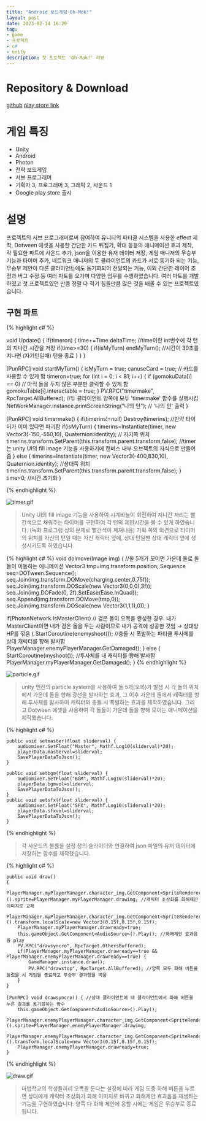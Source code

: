 ```yaml
---
title: "Android 보드게임 Oh-Mok!"
layout: post
date: 2023-02-14 16:29
tag:
- game
- 프로젝트
- c#
- unity
description: 첫 프로젝트 'Oh-Mok!' 리뷰
---
```


# Repository & Download

[github](https://github.com/nilbace/Oh-MOK)
[play store link]()

# 게임 특징

+ Unity
+ Android
+ Photon
+ 전략 보드게임
+ 서브 프로그래머
+ 기획자 3, 프로그래머 3, 그래픽 2, 사운드 1
+ Google play store 출시

# 설명

프로젝트의 서브 프로그래머로써 참여하여 유니티의 파티클 시스템을 사용한 effect 제작, Dotween 에셋을 사용한 간단한 카드 뒤집기, 확대 등등의 애니메이션 효과 제작, 각 필요한 파트에 사운드 추가, json을 이용한 유저 데이터 저장, 게임 매니저의 무승부 기능과 타이머 추가, 네트워크 매니저의 두 클라이언트의 카드가 서로 동기화 되는 기능, 무승부 제안이 다른 클라이언트에도 동기화되어 전달되는 기능, 이외 간단한 레이어 조정과 버그 수정 등 여러 파트를 오가며 다양한 업무를 수행하였습니다. 여러 파트를 개발하였고 첫 프로젝트였던 만큼 정말 다 적기 힘들만큼 많은 것을 배울 수 있는 프로젝트였습니다.

## 구현 파트

{% highlight c# %}

void Update() {
        if(timeron) {
            time+=Time.deltaTime; //time이란 int변수에 각 턴의 지나간 시간을 저장
            if(time>=30) {
                if(isMyTurn) endMyTurn(); //시간이 30초를 지나면 (자기턴일때) 턴을 종료
            }
        }
    }

[PunRPC] void startMyTurn()
    {
        isMyTurn = true;
        canuseCard = true;  // 카드를 사용할 수 있게 함
        timeron=true;
        for (int i = 0; i < 81; i++)
        {
            if (gomokuData[i] == 0)   // 아직 돌을 두지 않은 부분만 클릭할 수 있게 함
                gomokuTable[i].interactable = true;
        }
        PV.RPC("timermake", RpcTarget.AllBuffered); //두 클라이언트 양쪽에 모두 'timermake' 함수를 실행시킴
        NetWorkManager.instance.printScreenString("나의 턴");  // '나의 턴' 출력
    }

[PunRPC] void timermake() {
    if(timerins!=null) Destroy(timerins); //만약 타이머가 이미 있다면 파괴함
    if(isMyTurn) {
        timerins=Instantiate(timer, new Vector3(-150,-550,10), Quaternion.identity); // 자기쪽 위치
        timerins.transform.SetParent(this.transform.parent.transform,false); //timer는 unity UI의 fill image 기능을 사용하기에 캔버스 내부 오브젝트의 자식으로 만들어줌
    }
    else {
        timerins=Instantiate(timer, new Vector3(-400,830,10), Quaternion.identity); //상대쪽 위치
        timerins.transform.SetParent(this.transform.parent.transform,false);
    }
    time=0; //시간 초기화
}

{% endhighlight %}

![timer.gif](/assets/img/timer.gif)

> Unity UI의 fill image 기능을 사용하여 시계바늘이 회전하여 지나간 자리는 빨간색으로 채워주는 타이머를 구현하여 각 턴의 제한시간을 볼 수 있게 하였습니다. (녹화 프로그램 상의 문제로 빨간색이 깨져나옴) 기획 쪽의 의견으로 타이머의 위치를 자신의 턴일 때는 자신 캐릭터 옆에, 상대 턴일땐 상대 캐릭터 옆에 생성시키도록 하였습니다.

{% highlight c# %}
void dolmove(Image img) { //돌 5개가 모이면 가운데 돌로 돌들이 이동하는 애니메이션
    Vector3 tmp=img.transform.position;
    Sequence seq=DOTween.Sequence();
    seq.Join(img.transform.DOMove(charging.center,0.75f));
    seq.Join(img.transform.DOScale(new Vector3(0,0,0),3f));
    seq.Join(img.DOFade(0, 2f).SetEase(Ease.InQuad));
    seq.Append(img.transform.DOMove(tmp,0));
    seq.Join(img.transform.DOScale(new Vector3(1,1,1),0));
}


if(PhotonNetwork.IsMasterClient)  // 검은 돌이 오목을 완성한 경우. 내가 MasterClient이면 내가 검은 돌을 두는 사람이므로 내가 공격에 성공한 것임 → 상대방 HP를 깎음
    {
        StartCoroutine(enemyshoot()); //충돌 시 폭발하는 파티클 투사체를 상대 캐릭터를 향해 발사함
        PlayerManager.enemyPlayerManager.GetDamaged();
    }
    else
    {
        StartCoroutine(myshoot()); //투사체를 내 캐릭터를 향해 발사함
        PlayerManager.myPlayerManager.GetDamaged();
    }
{% endhighlight %}

![particle.gif](/assets/img/part.gif)

> unity 엔진의 particle system을 사용하여 돌 5개(오목)가 발생 시 각 돌의 위치에서 가운데 돌을 향해 광선을 발사하는 효과, 그 이후 가운데 돌에서 캐릭터를 향해 투사체를 발사하여 캐릭터와 충돌 시 폭발하는 효과를 제작하였습니다.
그리고 Dotween 에셋을 사용하여 각 돌들이 가운데 돌을 향해 모이는 애니메이션을 제작했습니다.

{% highlight c# %}

    public void setmaster(float sliderval) {
        audiomixer.SetFloat("Master", Mathf.Log10(sliderval)*20);
        playerData.mastervol=sliderval;
        SavePlayerDataToJson();
    }

    public void setbgm(float sliderval) {
        audiomixer.SetFloat("BGM", Mathf.Log10(sliderval)*20);
        playerData.bgmvol=sliderval;
        SavePlayerDataToJson();
    }
    public void setsfx(float sliderval) {
        audiomixer.SetFloat("SFX", Mathf.Log10(sliderval)*20);
        playerData.sfxvol=sliderval;
        SavePlayerDataToJson();
    }

{% endhighlight %}

> 각 사운드의 볼륨을 설정 창의 슬라이더와 연결하여 json 파일의 유저 데이터에 저장하는 함수를 제작했습니다.

{% highlight c# %}

    public void draw() 
    {
        PlayerManager.myPlayerManager.character_img.GetComponent<SpriteRenderer>().sprite=PlayerManager.myPlayerManager.drawimg; //캐릭터 초상화를 화해제안 이미지로 교체
        PlayerManager.myPlayerManager.character_img.GetComponent<SpriteRenderer>().transform.localScale=new Vector3(0.15f,0.15f,0.15f);
        PlayerManager.myPlayerManager.drawready=true;
        this.gameObject.GetComponent<AudioSource>().Play(); //화해제안 효과음을 play
        PV.RPC("drawsyncro", RpcTarget.OthersBuffered);
        if(PlayerManager.myPlayerManager.drawready==true && PlayerManager.enemyPlayerManager.drawready==true) {
            GameManager.instance.draw();
            PV.RPC("drawstop", RpcTarget.AllBuffered); //양쪽 모두 화해 버튼을 눌렀을 시 게임을 종료하고 무승부 결과창을 띄움
        }    
    }

    [PunRPC] void drawsyncro() { //상대 클라이언트에 내 클라이언트에서 화해 버튼을 누른 결과를 동기화하는 함수
        this.gameObject.GetComponent<AudioSource>().Play();
        PlayerManager.enemyPlayerManager.character_img.GetComponent<SpriteRenderer>().sprite=PlayerManager.enemyPlayerManager.drawimg;
        PlayerManager.enemyPlayerManager.character_img.GetComponent<SpriteRenderer>().transform.localScale=new Vector3(0.15f,0.15f,0.15f);
        PlayerManager.enemyPlayerManager.drawready=true;
    }

{% endhighlight %}

![draw.gif](/assets/img/draw.gif)

> 마법학교의 학생들끼리 오목을 둔다는 설정에 따라 게임 도중 화해 버튼을 누르면 상대에게 캐릭터 초상화가 화해 이미지로 바뀌고 화해제안 효과음을 재생하는 기능을 구현하였습니다. 양쪽 다 화해 제안에 응할 시에는 게임은 무승부로 종료됩니다.